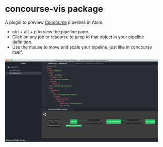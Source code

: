 # concourse-vis package

A plugin to preview [Concourse](http://concourse.ci) pipelines in Atom.

- ctrl + alt + p to view the pipeline pane.
- Click on any job or resource to jump to that object in your pipeline definition.
- Use the mouse to move and scale your pipeline, just like in concourse itself.

![Screenshot](https://github.com/danhigham/concourse-vis/raw/master/pipeline_preview.png)
